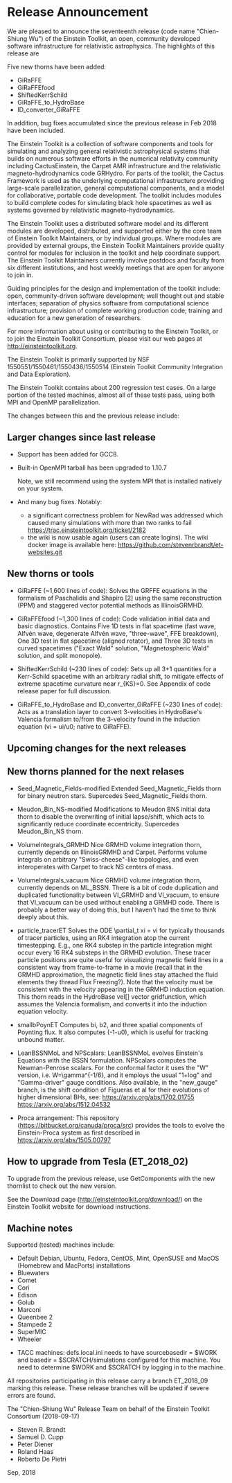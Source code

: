 # Release Announcement

We are pleased to announce the seventeenth release (code name "Chien-Shiung Wu") of the
Einstein Toolkit, an open, community developed software infrastructure for
relativistic astrophysics. The highlights of this release are

Five new thorns have been added:

* GiRaFFE
* GiRaFFEfood
* ShiftedKerrSchild
* GiRaFFE_to_HydroBase
* ID_converter_GiRaFFE

In addition, bug fixes accumulated since the previous release in Feb 2018
have been included.

The Einstein Toolkit is a collection of software components and tools for
simulating and analyzing general relativistic astrophysical systems that builds
on numerous software efforts in the numerical relativity community including
CactusEinstein, the Carpet AMR infrastructure and the relativistic
magneto-hydrodynamics code GRHydro. For parts of the toolkit, the Cactus
Framework is used as the underlying computational infrastructure providing
large-scale parallelization, general computational components, and a model for
collaborative, portable code development. The toolkit includes modules to build
complete codes for simulating black hole spacetimes as well as systems governed
by relativistic magneto-hydrodynamics.

The Einstein Toolkit uses a distributed software model and its different
modules are developed, distributed, and supported either by the core team of
Einstein Toolkit Maintainers, or by individual groups. Where modules are
provided by external groups, the Einstein Toolkit Maintainers provide quality
control for modules for inclusion in the toolkit and help coordinate support.
The Einstein Toolkit Maintainers currently involve postdocs and faculty from
six different institutions, and host weekly meetings that are open for anyone
to join in.

Guiding principles for the design and implementation of the toolkit include:
open, community-driven software development; well thought out and stable
interfaces; separation of physics software from computational science
infrastructure; provision of complete working production code; training and
education for a new generation of researchers.

For more information about using or contributing to the Einstein Toolkit, or to
join the Einstein Toolkit Consortium, please visit our web pages at
http://einsteintoolkit.org.

The Einstein Toolkit is primarily supported by NSF
1550551/1550461/1550436/1550514 (Einstein Toolkit Community Integration and
Data Exploration).

The Einstein Toolkit contains about 200 regression test cases.  On a large
portion of the tested machines, almost all of these tests pass, using both
MPI and OpenMP parallelization.

The changes between this and the previous release include:

## Larger changes since last release

* Support has been added for GCC8.

* Built-in OpenMPI tarball has been upgraded to 1.10.7

   Note, we still recommend using the system MPI that is installed natively on your system.

* And many bug fixes. Notably:

    - a significant correctness problem for NewRad was addressed which caused many simulations with more than two ranks to fail https://trac.einsteintoolkit.org/ticket/2182
    - the wiki is now usable again (users can create logins). The wiki docker image is available here: https://github.com/stevenrbrandt/et-websites.git

## New thorns or tools

* GiRaFFE (~1,600 lines of code): Solves the GRFFE equations in the formalism of Paschalidis and Shapiro [2] using the same reconstruction (PPM) and staggered vector potential methods as IllinoisGRMHD.

* GiRaFFEfood (~1,300 lines of code): Code validation initial data and basic diagnostics. Contains Five 1D tests in flat spacetime (fast wave, Alfvén wave, degenerate Alfvén wave, "three-wave", FFE breakdown), One 3D test in flat spacetime (aligned rotator), and Three 3D tests in curved spacetimes ("Exact Wald" solution, "Magnetospheric Wald" solution, and split monopole).

* ShiftedKerrSchild (~230 lines of code): Sets up all 3+1 quantities for a Kerr-Schild spacetime with an arbitrary radial shift, to mitigate effects of extreme spacetime curvature near r_{KS}=0. See Appendix of code release paper for full discussion.

* GiRaFFE_to_HydroBase and ID_converter_GiRaFFE (~230 lines of code): Acts as a translation layer to convert 3-velocities in HydroBase's Valencia formalism to/from the 3-velocity found in the induction equation (vi = ui/u0; native to GiRaFFE).

## Upcoming changes for the next releases

## New thorns planned for the next relases

* Seed_Magnetic_Fields-modified Extended Seed_Magnetic_Fields thorn for binary neutron stars. Supercedes Seed_Magnetic_Fields thorn.

* Meudon_Bin_NS-modified Modifications to Meudon BNS initial data thorn to disable the overwriting of initial lapse/shift, which acts to significantly reduce coordinate eccentricity. Supercedes Meudon_Bin_NS thorn.

* VolumeIntegrals_GRMHD Nice GRMHD volume integration thorn, currently depends on IllinoisGRMHD and Carpet. Performs volume integrals on arbitrary "Swiss-cheese"-like topologies, and even interoperates with Carpet to track NS centers of mass.

* VolumeIntegrals_vacuum Nice GRMHD volume integration thorn, currently depends on ML_BSSN. There is a bit of code duplication and duplicated functionality between VI_GRMHD and VI_vacuum, to ensure that VI_vacuum can be used without enabling a GRMHD code. There is probably a better way of doing this, but I haven't had the time to think deeply about this.

* particle_tracerET Solves the ODE \partial_t xi = vi for typically thousands of tracer particles, using an RK4 integration atop the current timestepping. E.g., one RK4 substep in the particle integration might occur every 16 RK4 substeps in the GRMHD evolution. These tracer particle positions are quite useful for visualizing magnetic field lines in a consistent way from frame-to-frame in a movie (recall that in the GRMHD approximation, the magnetic field lines stay attached the fluid elements they thread Flux Freezing?). Note that the velocity must be consistent with the velocity appearing in the GRMHD induction equation. This thorn reads in the HydroBase vel[] vector gridfunction, which assumes the Valencia formalism, and converts it into the induction equation velocity.

* smallbPoynET Computes bi, b2, and three spatial components of Poynting flux. It also computes (-1-u0), which is useful for tracking unbound matter.

* LeanBSSNMoL and NPScalars: 
LeanBSSNMoL evolves Einstein's Equations with the BSSN formulation. NPScalars 
computes the Newman-Penrose scalars. For the
conformal factor it uses the "W" version, i.e. W=\gamma^{-1/6}, and it employs
the usual "1+log" and "Gamma-driver" gauge conditions. Also available, in the
"new_gauge" branch, is the shift condition of Figueras et al for their
evolutions of higher dimensional BHs, see:
    https://arxiv.org/abs/1702.01755
    https://arxiv.org/abs/1512.04532

* Proca arrangement:
  This repository (https://bitbucket.org/canuda/proca/src) provides the tools to evolve the Einstein-Proca system as first described in https://arxiv.org/abs/1505.00797

## How to upgrade from Tesla (ET_2018_02) 

To upgrade from the previous release, use GetComponents with the new thornlist
to check out the new version.

See the Download page (http://einsteintoolkit.org/download/) on the
Einstein Toolkit website for download instructions.

## Machine notes

Supported (tested) machines include:

- Default Debian, Ubuntu, Fedora, CentOS, Mint, OpenSUSE and MacOS (Homebrew and MacPorts) installations
- Bluewaters
- Comet
- Cori
- Edison
- Golub
- Marconi
- Queenbee 2
- Stampede 2
- SuperMIC
- Wheeler

* TACC machines: defs.local.ini needs to have sourcebasedir = $WORK
  and basedir = $SCRATCH/simulations configured for this machine.  You
  need to determine $WORK and $SCRATCH by logging in to the machine.

All repositories participating in this release carry a branch ET_2018_09
marking this release.  These release branches will be updated if severe
errors are found.

The "Chien-Shiung Wu" Release Team on behalf of the Einstein Toolkit Consortium
(2018-09-17)

* Steven R. Brandt
* Samuel D. Cupp
* Peter Diener
* Roland Haas
* Roberto De Pietri

Sep, 2018
